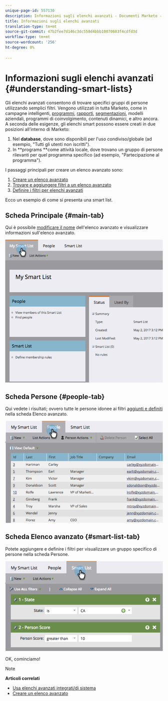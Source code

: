 ```yaml
---
unique-page-id: 557130
description: Informazioni sugli elenchi avanzati - Documenti Marketo - Documentazione prodotto
title: Informazioni sugli elenchi avanzati
translation-type: tm+mt
source-git-commit: 47b2fee7d146c3dc558d4bbb10070683f4cdfd3d
workflow-type: tm+mt
source-wordcount: '256'
ht-degree: 0%

---
```



# Informazioni sugli elenchi avanzati {#understanding-smart-lists}

Gli elenchi avanzati consentono di trovare specifici gruppi di persone utilizzando semplici filtri. Vengono utilizzati in tutta Marketo, come in campagne [](http://docs.marketo.com/display/docs/smart+campaigns)intelligenti, [programmi](http://docs.marketo.com/display/docs/programs), [rapporti](http://docs.marketo.com/display/docs/basic+reporting), [segmentazioni](http://docs.marketo.com/display/docs/segmentation+and+snippets), modelli [](http://docs.marketo.com/display/docs/revenue+cycle+models)[](http://docs.marketo.com/display/docs/drip+nurturing)[](http://docs.marketo.com/display/docs/segmentation+and+snippets)aziendali, programmi di coinvolgimento, contenuti dinamici, e altro ancora. A seconda delle esigenze, gli elenchi smart possono essere creati in due posizioni all’interno di Marketo:

1. Nel **database**, dove sono disponibili per l&#39;uso condiviso/globale (ad esempio, &quot;Tutti gli utenti non iscritti&quot;).
1. In **programs **come attività locale, dove trovano un gruppo di persone rilevanti per quel programma specifico (ad esempio, &quot;Partecipazione al programma&quot;).

I passaggi principali per creare un elenco avanzato sono:

1. [Creare un elenco avanzato](creating-a-smart-list/create-a-smart-list.md)
1. [Trovare e aggiungere filtri a un elenco avanzato](creating-a-smart-list/find-and-add-filters-to-a-smart-list.md)
1. [Definire i filtri per elenchi avanzati](creating-a-smart-list/define-smart-list-filters.md)

Ecco un esempio di come si presenta una smart list.

## Scheda Principale {#main-tab}

Qui è possibile [modificare il nome](../../../product-docs/core-marketo-concepts/miscellaneous/rename-a-marketo-asset.md) dell&#39;elenco avanzato e visualizzare informazioni sull&#39;elenco avanzato.

![](assets/smartlist.png)

## Scheda Persone {#people-tab}

Qui vedete i risultati; ovvero tutte le persone idonee ai filtri [aggiunti e definiti](creating-a-smart-list/find-and-add-filters-to-a-smart-list.md) nella scheda Elenco avanzato.

![](assets/smartlist-people.png)

## Scheda Elenco avanzato {#smart-list-tab}

Potete aggiungere e definire i filtri per visualizzare un gruppo specifico di persone nella scheda Persone.

![](assets/smartlist-filters.png)

OK, cominciamo!

>[!NOTE]
>
>**Articoli correlati**
>
>* [Usa elenchi avanzati integrati/di sistema](using-smart-lists/use-built-in-system-smart-lists.md)
>* [Creare un elenco avanzato](creating-a-smart-list/create-a-smart-list.md)

>




